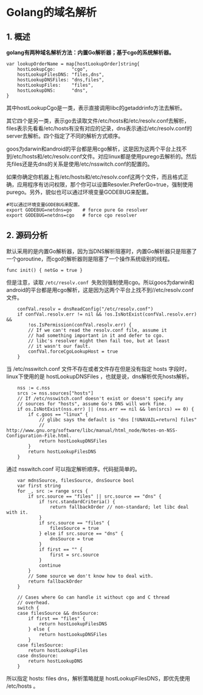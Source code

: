 ﻿# Golang的域名解析 #

## 1. 概述 ##

**golang有两种域名解析方法：内置Go解析器；基于cgo的系统解析器。**

```
var lookupOrderName = map[hostLookupOrder]string{
    hostLookupCgo:      "cgo",
    hostLookupFilesDNS: "files,dns",
    hostLookupDNSFiles: "dns,files",
    hostLookupFiles:    "files",
    hostLookupDNS:      "dns",
}
```

其中hostLookupCgo是一类，表示直接调用libc的getaddrinfo方法去解析。

其它四个是另一类，表示go去读取文件/etc/hosts和/etc/resolv.conf去解析，files表示先看看/etc/hosts有没有对应的记录，dns表示通过/etc/resolv.conf的server去解析。四个指定了不同的解析方式顺序。

goos为darwin和android的平台都是用cgo解析，这是因为这两个平台上找不到/etc/hosts和/etc/resolv.conf文件。对应linux都是使用purego去解析的。然后先files还是先dns的关系是使用/etc/nsswitch.conf的配置的。

如果你确定你机器上有/etc/hosts和/etc/resolv.conf这两个文件，而且格式正确，应用程序有访问权限，那个你可以设置Resovler.PreferGo=true，强制使用purego。另外，貌似也可以通过环境变量GODEBUG来配置。

```
#可以通过环境变量GODEBUG来配置。
export GODEBUG=netdns=go    # force pure Go resolver
export GODEBUG=netdns=cgo   # force cgo resolver
```

## 2. 源码分析 ##

默认采用的是内置Go解析器，因为当DNS解析阻塞时，内置Go解析器只是阻塞了一个goroutine，而cgo的解析器则是阻塞了一个操作系统级别的线程。

```
func init() { netGo = true }
```

但是注意，读取 `/etc/resolv.conf `失败则强制使用cgo。所以goos为darwin和android的平台都是用cgo解析，这是因为这两个平台上找不到//etc/resolv.conf文件。

```
	confVal.resolv = dnsReadConfig("/etc/resolv.conf")
	if confVal.resolv.err != nil && !os.IsNotExist(confVal.resolv.err) &&
		!os.IsPermission(confVal.resolv.err) {
		// If we can't read the resolv.conf file, assume it
		// had something important in it and defer to cgo.
		// libc's resolver might then fail too, but at least
		// it wasn't our fault.
		confVal.forceCgoLookupHost = true
	}
```

当 /etc/nsswitch.conf 文件不存在或者文件存在但是没有指定 hosts 字段时，linux下使用的是 hostLookupDNSFiles ，也就是说，dns解析优先hosts解析。

```
	nss := c.nss
	srcs := nss.sources["hosts"]
	// If /etc/nsswitch.conf doesn't exist or doesn't specify any
	// sources for "hosts", assume Go's DNS will work fine.
	if os.IsNotExist(nss.err) || (nss.err == nil && len(srcs) == 0) {
		if c.goos == "linux" {
			// glibc says the default is "dns [!UNAVAIL=return] files"
			// http://www.gnu.org/software/libc/manual/html_node/Notes-on-NSS-Configuration-File.html.
			return hostLookupDNSFiles
		}
		return hostLookupFilesDNS
    }
```

通过 nsswitch.conf 可以指定解析顺序。代码挺简单的。


```
	var mdnsSource, filesSource, dnsSource bool
	var first string
	for _, src := range srcs {
		if src.source == "files" || src.source == "dns" {
			if !src.standardCriteria() {
				return fallbackOrder // non-standard; let libc deal with it.
			}
			if src.source == "files" {
				filesSource = true
			} else if src.source == "dns" {
				dnsSource = true
			}
			if first == "" {
				first = src.source
			}
			continue
		}
		// Some source we don't know how to deal with.
		return fallbackOrder
	}

	// Cases where Go can handle it without cgo and C thread
	// overhead.
	switch {
	case filesSource && dnsSource:
		if first == "files" {
			return hostLookupFilesDNS
		} else {
			return hostLookupDNSFiles
		}
	case filesSource:
		return hostLookupFiles
	case dnsSource:
		return hostLookupDNS
	}
```

所以指定 hosts: files dns，解析策略就是 hostLookupFilesDNS，即优先使用 /etc/hosts 。


